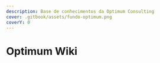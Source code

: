 ```yaml
---
description: Base de conhecimentos da Optimum Consulting
cover: .gitbook/assets/fundo-optimum.png
coverY: 0
---
```


# Optimum Wiki

